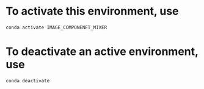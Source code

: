 

# To activate this environment, use

    conda activate IMAGE_COMPONENET_MIXER

# To deactivate an active environment, use

    conda deactivate



